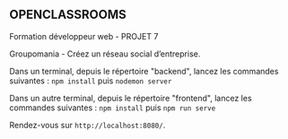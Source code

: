 ## OPENCLASSROOMS
Formation développeur web - PROJET 7

Groupomania - Créez un réseau social d’entreprise.

Dans un terminal, depuis le répertoire "backend", lancez les commandes suivantes : `npm install` puis `nodemon server`

Dans un autre terminal, depuis le répertoire "frontend", lancez les commandes suivantes : `npm install` puis `npm run serve`

Rendez-vous sur `http://localhost:8080/`.
